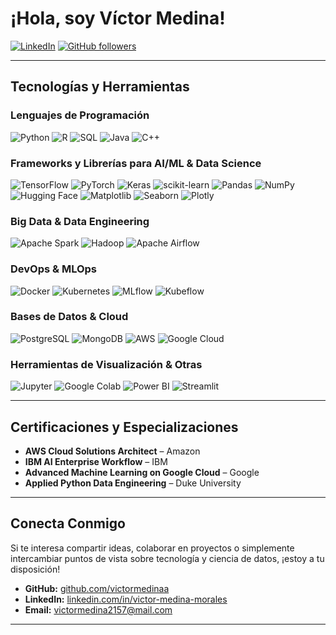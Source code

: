 # ¡Hola, soy Víctor Medina! 

[![LinkedIn](https://img.shields.io/badge/LinkedIn-0077B5?style=flat&logo=linkedin&logoColor=white)](https://www.linkedin.com/in/victor-medina-morales/)
[![GitHub followers](https://img.shields.io/github/followers/victormedinaa?style=social)](https://github.com/victormedinaa)

---

## Tecnologías y Herramientas

### Lenguajes de Programación
<p>
  <img src="https://img.shields.io/badge/Python-3776AB?style=flat&logo=python&logoColor=white" alt="Python" />
  <img src="https://img.shields.io/badge/R-276DC3?style=flat&logo=R&logoColor=white" alt="R" />
  <img src="https://img.shields.io/badge/SQL-4479A1?style=flat&logo=postgresql&logoColor=white" alt="SQL" />
  <img src="https://img.shields.io/badge/Java-007396?style=flat&logo=java&logoColor=white" alt="Java" />
  <img src="https://img.shields.io/badge/C++-00599C?style=flat&logo=c%2B%2B&logoColor=white" alt="C++" />
</p>

### Frameworks y Librerías para AI/ML & Data Science
<p>
  <img src="https://img.shields.io/badge/TensorFlow-FF6F00?style=flat&logo=tensorflow&logoColor=white" alt="TensorFlow" />
  <img src="https://img.shields.io/badge/PyTorch-EE4C2C?style=flat&logo=pytorch&logoColor=white" alt="PyTorch" />
  <img src="https://img.shields.io/badge/Keras-D00000?style=flat&logo=keras&logoColor=white" alt="Keras" />
  <img src="https://img.shields.io/badge/scikit--learn-F7931E?style=flat&logo=scikit-learn&logoColor=white" alt="scikit-learn" />
  <img src="https://img.shields.io/badge/Pandas-150458?style=flat&logo=pandas&logoColor=white" alt="Pandas" />
  <img src="https://img.shields.io/badge/NumPy-013243?style=flat&logo=numpy&logoColor=white" alt="NumPy" />
  <img src="https://img.shields.io/badge/HuggingFace-2E2D2D?style=flat&logo=huggingface&logoColor=white" alt="Hugging Face" />
  <img src="https://img.shields.io/badge/Matplotlib-11557C?style=flat&logo=matplotlib&logoColor=white" alt="Matplotlib" />
  <img src="https://img.shields.io/badge/Seaborn-4F6D7A?style=flat&logo=seaborn&logoColor=white" alt="Seaborn" />
  <img src="https://img.shields.io/badge/Plotly-FF4F00?style=flat&logo=plotly&logoColor=white" alt="Plotly" />
</p>

### Big Data & Data Engineering
<p>
  <img src="https://img.shields.io/badge/Apache%20Spark-E25A1C?style=flat&logo=apache-spark&logoColor=white" alt="Apache Spark" />
  <img src="https://img.shields.io/badge/Hadoop-238E68?style=flat&logo=apache-hadoop&logoColor=white" alt="Hadoop" />
  <img src="https://img.shields.io/badge/Airflow-017CEE?style=flat&logo=apache-airflow&logoColor=white" alt="Apache Airflow" />
</p>

### DevOps & MLOps
<p>
  <img src="https://img.shields.io/badge/Docker-2496ED?style=flat&logo=docker&logoColor=white" alt="Docker" />
  <img src="https://img.shields.io/badge/Kubernetes-326CE5?style=flat&logo=kubernetes&logoColor=white" alt="Kubernetes" />
  <img src="https://img.shields.io/badge/MLflow-4285F4?style=flat&logo=mlflow&logoColor=white" alt="MLflow" />
  <img src="https://img.shields.io/badge/Kubeflow-26B0ED?style=flat&logo=kubeflow&logoColor=white" alt="Kubeflow" />
</p>

### Bases de Datos & Cloud
<p>
  <img src="https://img.shields.io/badge/PostgreSQL-336791?style=flat&logo=postgresql&logoColor=white" alt="PostgreSQL" />
  <img src="https://img.shields.io/badge/MongoDB-4EA94B?style=flat&logo=mongodb&logoColor=white" alt="MongoDB" />
  <img src="https://img.shields.io/badge/AWS-232F3E?style=flat&logo=amazon-aws&logoColor=white" alt="AWS" />
  <img src="https://img.shields.io/badge/Google%20Cloud-4285F4?style=flat&logo=google-cloud&logoColor=white" alt="Google Cloud" />
</p>

### Herramientas de Visualización & Otras
<p>
  <img src="https://img.shields.io/badge/Jupyter-F37626?style=flat&logo=jupyter&logoColor=white" alt="Jupyter" />
  <img src="https://img.shields.io/badge/Google%20Colab-F9AB00?style=flat&logo=google-colab&logoColor=white" alt="Google Colab" />
  <img src="https://img.shields.io/badge/Power%20BI-F2C811?style=flat&logo=power-bi&logoColor=white" alt="Power BI" />
  <img src="https://img.shields.io/badge/Streamlit-FA4B2A?style=flat&logo=streamlit&logoColor=white" alt="Streamlit" />
</p>

---

## Certificaciones y Especializaciones

- **AWS Cloud Solutions Architect** – Amazon  
- **IBM AI Enterprise Workflow** – IBM  
- **Advanced Machine Learning on Google Cloud** – Google  
- **Applied Python Data Engineering** – Duke University  

---

## Conecta Conmigo

Si te interesa compartir ideas, colaborar en proyectos o simplemente intercambiar puntos de vista sobre tecnología y ciencia de datos, ¡estoy a tu disposición!

- **GitHub:** [github.com/victormedinaa](https://github.com/victormedinaa)  
- **LinkedIn:** [linkedin.com/in/victor-medina-morales](https://www.linkedin.com/in/victor-medina-morales/)  
- **Email:** [victormedina2157@mail.com](mailto:victormedina2157@mail.com)

---
